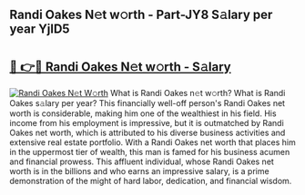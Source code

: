 ## Randi Oakes N𝚎t w𝚘rth - Part-JY8 S𝚊lary per year YjlD5

# <h2><a href="http://gc1pld.nevu.top/?p=Randi+Oakes">🔗 👉🔴 Randi Oakes N𝚎t w𝚘rth - S𝚊lary</a></h2>

[![Randi Oakes N𝚎t W𝚘rth](https://i.imgur.com/Oavwk0R.jpeg)](http://gc1pld.nevu.top/?p=Randi+Oakes)
What is Randi Oakes n𝚎t w𝚘rth? What is Randi Oakes s𝚊lary per year?
This financially well-off person's Randi Oakes net worth is considerable, making him one of the wealthiest in his field. His income from his employment is impressive, but it is outmatched by Randi Oakes net worth, which is attributed to his diverse business activities and extensive real estate portfolio. With a Randi Oakes net worth that places him in the uppermost tier of wealth, this man is famed for his business acumen and financial prowess. This affluent individual, whose Randi Oakes net worth is in the billions and who earns an impressive salary, is a prime demonstration of the might of hard labor, dedication, and financial wisdom.
